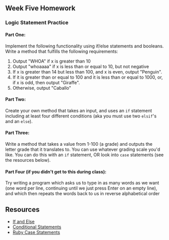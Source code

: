 ## Week Five Homework

### Logic Statement Practice

#### Part One:
Implement the following functionality using if/else statements and booleans. Write a method that fulfills the following requirements:
1. Output "WHOA" if x is greater than 10 
2. Output "whoaaaa" if x is less than or equal to 10, but not negative 
3. If x is greater than 14 but less than 100, and x is even, output "Penguin".  
4. If it is greater than or equal to 100 and it is less than or equal to 1000, or, if x is odd, then output "Giraffe".  
5. Otherwise, output "Caballo"

#### Part Two:

Create your own method that takes an input, and uses an `if` statement including at least four different conditions (aka you must use two `elsif`'s and an `else`).

#### Part Three:

Write a method that takes a value from 1-100 (a grade) and outputs the letter grade that it translates to. You can use whatever grading scale you'd like. You can do this with an `if` statement, OR look into `case` statements (see the resources below).

#### Part Four (if you didn't get to this during class):

Try writing a program which asks us to type in as many words as we want (one word per line, continuing until we just press Enter on an empty line), and which then repeats the words back to us in reverse alphabetical order


## Resources
- [If and Else](http://ruby.bastardsbook.com/chapters/ifelse/)
- [Conditional Statements](http://www.tutorialspoint.com/ruby/ruby_if_else.htm)
- [Ruby Case Statements](http://www.dotnetperls.com/case-ruby)
